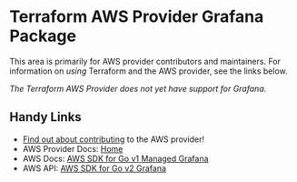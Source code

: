 # Terraform AWS Provider Grafana Package
<!-- markdownlint-disable MD026 -->
This area is primarily for AWS provider contributors and maintainers. For information on _using_ Terraform and the AWS provider, see the links below.


_The Terraform AWS Provider does not yet have support for Grafana._


## Handy Links
* [Find out about contributing](../../../docs/contributing) to the AWS provider!
* AWS Provider Docs: [Home](https://registry.terraform.io/providers/hashicorp/aws/latest/docs)
* AWS Docs: [AWS SDK for Go v1 Managed Grafana](https://docs.aws.amazon.com/sdk-for-go/api/service/managedgrafana/)
* AWS API: [AWS SDK for Go v2 Grafana](https://github.com/aws/aws-sdk-go-v2/tree/main/service/grafana)
